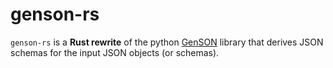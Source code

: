 # genson-rs

`genson-rs` is a **Rust rewrite** of the python [GenSON](https://github.com/wolverdude/genson/) library that derives JSON schemas for the input JSON objects (or schemas).

